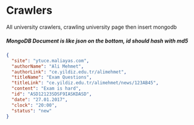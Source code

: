 # Crawlers
All university crawlers, crawling university page then insert mongodb


<h5>MongoDB Document is like json on the bottom, id should hash with md5</h5>

```json
{
  "site": "ytuce.maliayas.com",
  "authorName": "Ali Mehmet",
  "authorLink": "ce.yildiz.edu.tr/alimehmet",
  "titleName": "Exam Questions",
  "titleLink": "ce.yildiz.edu.tr/alimehmet/news/123AB45",
  "content": "Exam is hard",
  "id": "ASD12123SDSF9IASKDASD",
  "date": "27.01.2017",
  "clock": "20:00",
  "status": "new"
}
```
